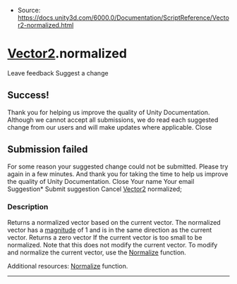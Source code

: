 * Source: https://docs.unity3d.com/6000.0/Documentation/ScriptReference/Vector2-normalized.html

#  [Vector2](https://docs.unity3d.com/6000.0/Documentation/ScriptReference/Vector2.html).normalized
Leave feedback
Suggest a change
## Success!
Thank you for helping us improve the quality of Unity Documentation. Although we cannot accept all submissions, we do read each suggested change from our users and will make updates where applicable.
Close
## Submission failed
For some reason your suggested change could not be submitted. Please <a>try again</a> in a few minutes. And thank you for taking the time to help us improve the quality of Unity Documentation.
Close
Your name Your email Suggestion* Submit suggestion
Cancel
[Vector2](https://docs.unity3d.com/6000.0/Documentation/ScriptReference/Vector2.html) normalized; 
### Description
Returns a normalized vector based on the current vector. The normalized vector has a [magnitude](https://docs.unity3d.com/6000.0/Documentation/ScriptReference/Vector2-magnitude.html) of 1 and is in the same direction as the current vector. Returns a zero vector If the current vector is too small to be normalized.
Note that this does not modify the current vector. To modify and normalize the current vector, use the [Normalize](https://docs.unity3d.com/6000.0/Documentation/ScriptReference/Vector2.Normalize.html) function.  
  
Additional resources: [Normalize](https://docs.unity3d.com/6000.0/Documentation/ScriptReference/Vector2.Normalize.html) function.
* * *
